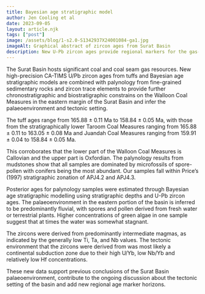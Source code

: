 ```yaml
---
title: Bayesian age stratigraphic model
author: Jen Cooling et al
date: 2023-09-05
layout: article.njk
tags: ["post"]
image: /assets/blog/1-s2.0-S1342937X24001084-ga1.jpg
imageAlt: Graphical abstract of zircon ages from Surat Basin
description: New U-Pb zircon ages provide regional markers for the gas-bearing Walloon Coal Measures. New ages and palynology data place the formation in Callovian to Oxfordian. Tuffs are derived from a continental subduction zone in eastern Gondwana.
---
```

The Surat Basin hosts significant coal and coal seam gas resources. New high-precision CA-TIMS U/Pb zircon ages from tuffs and Bayesian age stratigraphic models are combined with palynology from fine-grained sedimentary rocks and zircon trace elements to provide further chronostratigraphic and biostratigraphic constrains on the Walloon Coal Measures in the eastern margin of the Surat Basin and infer the palaeoenvironment and tectonic setting.

The tuff ages range from 165.88 ± 0.11 Ma to 158.84 ± 0.05 Ma, with those from the stratigraphically lower Taroom Coal Measures ranging from 165.88 ± 0.11 to 163.05 ± 0.08 Ma and Juandah Coal Measures ranging from 159.91 ± 0.04 to 158.84 ± 0.05 Ma. 

This corroborates that the lower part of the Walloon Coal Measures is Callovian and the upper part is Oxfordian. The palynology results from mudstones show that all samples are dominated by microfossils of spore-pollen with conifers being the most abundant. Our samples fall within 
Price’s (1997)
 stratigraphic zonation of APJ4.2 and APJ4.3. 
 
 Posterior ages for palynology samples were estimated through Bayesian age stratigraphic modelling using stratigraphic depths and U-Pb zircon ages. The palaeoenvironment in the eastern portion of the basin is inferred to be predominantly fluvial, with spores and pollen derived from fresh water or terrestrial plants. Higher concentrations of green algae in one sample suggest that at times the water was somewhat stagnant. 
 
 The zircons were derived from predominantly intermediate magmas, as indicated by the generally low Ti, Ta, and Nb values. The tectonic environment that the zircons were derived from was most likely a continental subduction zone due to their high U/Yb, low Nb/Yb and relatively low Hf concentrations. 
 
 These new data support previous conclusions of the Surat Basin palaeoenvironment, contribute to the ongoing discussion about the tectonic setting of the basin and add new regional age marker horizons.